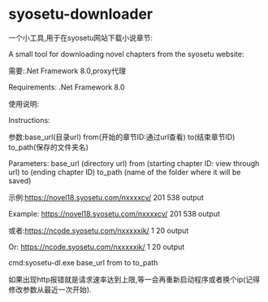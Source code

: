 # syosetu-downloader
一个小工具,用于在syosetu网站下载小说章节:

A small tool for downloading novel chapters from the syosetu website:

需要:.Net Framework 8.0,proxy代理

Requirements: .Net Framework 8.0

使用说明:

Instructions:

参数:base_url(目录url) from(开始的章节ID:通过url查看) to(结束章节ID) to_path(保存的文件夹名)

Parameters: base_url (directory url) from (starting chapter ID: view through url) to (ending chapter ID) to_path (name of the folder where it will be saved)

示例:https://novel18.syosetu.com/nxxxxcv/ 201 538 output

Example: https://novel18.syosetu.com/nxxxxcv/ 201 538 output

或者:https://ncode.syosetu.com/nxxxxxik/ 1 20 output

Or: https://ncode.syosetu.com/nxxxxxik/ 1 20 output

cmd:syosetu-dl.exe base_url from to to_path

如果出现http报错就是请求速率达到上限,等一会再重新启动程序或者换个ip(记得修改参数从最近一次开始).

